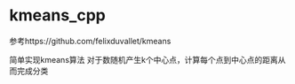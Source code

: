 # kmeans_cpp

参考https://github.com/felixduvallet/kmeans

简单实现kmeans算法
对于数随机产生k个中心点，计算每个点到中心点的距离从而完成分类
